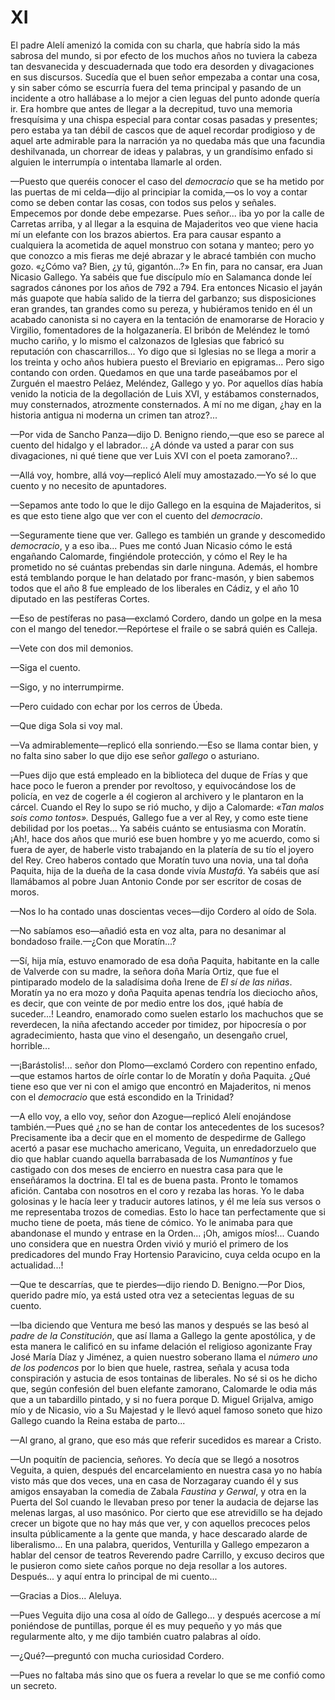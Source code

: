 # XI

El padre Alelí amenizó la comida con su charla, que habría sido la más sabrosa
del mundo, si por efecto de los muchos años no tuviera la cabeza tan
desvanecida y descuadernada que todo era desorden y divagaciones en sus
discursos. Sucedía que el buen señor empezaba a contar una cosa, y sin saber
cómo se escurría fuera del tema principal y pasando de un incidente a otro
hallábase a lo mejor a cien leguas del punto adonde quería ir. Era hombre que
antes de llegar a la decrepitud, tuvo una memoria fresquísima y una chispa
especial para contar cosas pasadas y presentes; pero estaba ya tan débil de
cascos que de aquel recordar prodigioso y de aquel arte admirable para la
narración ya no quedaba más que una facundia deshilvanada, un chorrear de ideas
y palabras, y un grandísimo enfado si alguien le interrumpía o intentaba
llamarle al orden.

—Puesto que queréis conocer el caso del *democracio* que se ha metido por las
puertas de mi celda—dijo al principiar la comida,—os lo voy a contar como se
deben contar las cosas, con todos sus pelos y señales. Empecemos por donde debe
empezarse. Pues señor... iba yo por la calle de Carretas arriba, y al llegar
a la esquina de Majaderitos veo que viene hacia mí un elefante con los brazos
abiertos. Era para causar espanto a cualquiera la acometida de aquel monstruo
con sotana y manteo; pero yo que conozco a mis fieras me dejé abrazar y le
abracé también con mucho gozo. «¿Cómo va? Bien, ¿y tú, gigantón...?» En fin,
para no cansar, era Juan Nicasio Gallego. Ya sabéis que fue discípulo mío en
Salamanca donde leí sagrados cánones por los años de 792 a 794. Era entonces
Nicasio el jayán más guapote que había salido de la tierra del garbanzo; sus
disposiciones eran grandes, tan grandes como su pereza, y hubiéramos tenido en
él un acabado canonista si no cayera en la tentación de enamorarse de Horacio
y Virgilio, fomentadores de la holgazanería. El bribón de Meléndez le tomó
mucho cariño, y lo mismo el calzonazos de Iglesias que fabricó su reputación
con chascarrillos... Yo digo que si Iglesias no se llega a morir a los treinta
y ocho años hubiera puesto el Breviario en epigramas... Pero sigo contando con
orden. Quedamos en que una tarde paseábamos por el Zurguén el maestro Peláez,
Meléndez, Gallego y yo. Por aquellos días había venido la noticia de la
degollación de Luis XVI, y estábamos consternados, muy consternados, atrozmente
consternados. A mí no me digan, ¿hay en la historia antigua ni moderna un
crimen tan atroz?...

—Por vida de Sancho Panza—dijo D. Benigno riendo,—que eso se parece al cuento
del hidalgo y el labrador... ¿A dónde va usted a parar con sus divagaciones, ni
qué tiene que ver Luis XVI con el poeta zamorano?...

—Allá voy, hombre, allá voy—replicó Alelí muy amostazado.—Yo sé lo que cuento
y no necesito de apuntadores.

—Sepamos ante todo lo que le dijo Gallego en la esquina de Majaderitos, si es
que esto tiene algo que ver con el cuento del *democracio*.

—Seguramente tiene que ver. Gallego es también un grande y descomedido
*democracio*, y a eso iba... Pues me contó Juan Nicasio cómo le está engañando
Calomarde, fingiéndole protección, y cómo el Rey le ha prometido no sé cuántas
prebendas sin darle ninguna. Además, el hombre está temblando porque le han
delatado por franc-masón, y bien sabemos todos que el año 8 fue empleado de los
liberales en Cádiz, y el año 10 diputado en las pestíferas Cortes.

—Eso de pestíferas no pasa—exclamó Cordero, dando un golpe en la mesa con el
mango del tenedor.—Repórtese el fraile o se sabrá quién es Calleja.

—Vete con dos mil demonios.

—Siga el cuento.

—Sigo, y no interrumpirme.

—Pero cuidado con echar por los cerros de Úbeda.

—Que diga Sola si voy mal.

—Va admirablemente—replicó ella sonriendo.—Eso se llama contar bien, y no
falta sino saber lo que dijo ese señor *gallego* o asturiano.

—Pues dijo que está empleado en la biblioteca del duque de Frías y que hace
poco le fueron a prender por revoltoso, y equivocándose los de policía, en vez
de cogerle a él cogieron al archivero y le plantaron en la cárcel. Cuando el
Rey lo supo se rió mucho, y dijo a Calomarde: *«Tan malos sois como tontos».*
Después, Gallego fue a ver al Rey, y como este tiene debilidad por los
poetas... Ya sabéis cuánto se entusiasma con Moratín. ¡Ah!, hace dos años que
murió ese buen hombre y yo me acuerdo, como si fuera de ayer, de haberle visto
trabajando en la platería de su tío el joyero del Rey. Creo haberos contado que
Moratín tuvo una novia, una tal doña Paquita, hija de la dueña de la casa donde
vivía *Mustafá*. Ya sabéis que así llamábamos al pobre Juan Antonio Conde por
ser escritor de cosas de moros.

—Nos lo ha contado unas doscientas veces—dijo Cordero al oído de Sola.

—No sabíamos eso—añadió esta en voz alta, para no desanimar al bondadoso
fraile.—¿Con que Moratín...?

—Sí, hija mía, estuvo enamorado de esa doña Paquita, habitante en la calle de
Valverde con su madre, la señora doña María Ortiz, que fue el pintiparado
modelo de la saladísima doña Irene de *El sí de las niñas*. Moratín ya no era
mozo y doña Paquita apenas tendría los dieciocho años, es decir, que con veinte
de por medio entre los dos, ¡qué había de suceder...! Leandro, enamorado como
suelen estarlo los machuchos que se reverdecen, la niña afectando acceder por
timidez, por hipocresía o por agradecimiento, hasta que vino el desengaño, un
desengaño cruel, horrible...

—¡Barástolis!... señor don Plomo—exclamó Cordero con repentino enfado,—que
estamos hartos de oírle contar lo de Moratín y doña Paquita. ¿Qué tiene eso que
ver ni con el amigo que encontró en Majaderitos, ni menos con el *democracio*
que está escondido en la Trinidad?

—A ello voy, a ello voy, señor don Azogue—replicó Alelí enojándose
también.—Pues qué ¿no se han de contar los antecedentes de los sucesos?
Precisamente iba a decir que en el momento de despedirme de Gallego acertó
a pasar ese muchacho americano, Veguita, un enredadorzuelo que dio que hablar
cuando aquella barrabasada de los *Numantinos* y fue castigado con dos meses de
encierro en nuestra casa para que le enseñáramos la doctrina. El tal es de
buena pasta. Pronto le tomamos afición. Cantaba con nosotros en el coro
y rezaba las horas. Yo le daba golosinas y le hacía leer y traducir autores
latinos, y él me leía sus versos o me representaba trozos de comedias. Esto lo
hace tan perfectamente que si mucho tiene de poeta, más tiene de cómico. Yo le
animaba para que abandonase el mundo y entrase en la Orden... ¡Oh, amigos
míos!... Cuando uno considera que en nuestra Orden vivió y murió el primero de
los predicadores del mundo Fray Hortensio Paravicino, cuya celda ocupo en la
actualidad...! 

—Que te descarrías, que te pierdes—dijo riendo D. Benigno.—Por Dios, querido
padre mío, ya está usted otra vez a setecientas leguas de su cuento.

—Iba diciendo que Ventura me besó las manos y después se las besó al *padre de
la Constitución*, que así llama a Gallego la gente apostólica, y de esta manera
le calificó en su infame delación el religioso agonizante Fray José María Díaz
y Jiménez, a quien nuestro soberano llama el *número uno de los podencos* por
lo bien que huele, rastrea, señala y acusa toda conspiración y astucia de esos
tontainas de liberales. No sé si os he dicho que, según confesión del buen
elefante zamorano, Calomarde le odia más que a un tabardillo pintado, y si no
fuera porque D. Miguel Grijalva, amigo mío y de Nicasio, vio a Su Majestad y le
llevó aquel famoso soneto que hizo Gallego cuando la Reina estaba de parto...

—Al grano, al grano, que eso más que referir sucedidos es marear a Cristo.

—Un poquitín de paciencia, señores. Yo decía que se llegó a nosotros Veguita,
a quien, después del encarcelamiento en nuestra casa yo no había visto más que
dos veces, una en casa de Norzagaray cuando él y sus amigos ensayaban la
comedia de Zabala *Faustina y Gerwal*, y otra en la Puerta del Sol cuando le
llevaban preso por tener la audacia de dejarse las melenas largas, al uso
masónico. Por cierto que ese atrevidillo se ha dejado crecer un bigote que no
hay más que ver, y con aquellos precoces pelos insulta públicamente a la gente
que manda, y hace descarado alarde de liberalismo... En una palabra, queridos,
Venturilla y Gallego empezaron a hablar del censor de teatros Reverendo padre
Carrillo, y excuso deciros que le pusieron como siete caños porque no deja
resollar a los autores. Después... y aquí entra lo principal de mi cuento...

—Gracias a Dios... Aleluya.

—Pues Veguita dijo una cosa al oído de Gallego... y después acercose a mí
poniéndose de puntillas, porque él es muy pequeño y yo más que regularmente
alto, y me dijo también cuatro palabras al oído.

—¿Qué?—preguntó con mucha curiosidad Cordero.

—Pues no faltaba más sino que os fuera a revelar lo que se me confió como un
secreto. 
